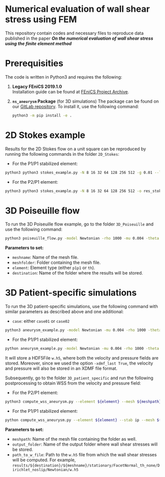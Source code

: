 #  Numerical evaluation of wall shear stress using FEM

This repository contain codes and necessary files to reproduce data published in the paper
**_On the numerical evaluation of wall shear stress using the finite element method_**

# Prerequisities

The code is written in Python3 and requires the following:

1. **Legacy FEniCS 2019.1.0**  
   Installation guide can be found at [FEniCS Project Archive](https://fenicsproject.org/download/archive/).

2. **`ns_aneurysm` Package** (for 3D simulations) 
   The package can be found on our [GitLab repository](https://gitlab.karlin.mff.cuni.cz/bio/aneurysm). To install it, use the following command:
   ```bash
   python3 -m pip install -e .
    ```

# 2D Stokes example

Results for the 2D Stokes flow on a unit square can be reproduced by running the following commands in the folder `2D_Stokes`:
- For the P1/P1 stabilized element:
```bash
python3 python3 stokes_example.py -N 8 16 32 64 128 256 512 -g 0.01 --lambda 10 -o res_stokes_p1p1/ --element p1p1
```
- For the P2/P1 element:
```bash
python3 python3 stokes_example.py -N 8 16 32 64 128 256 512 -o res_stokes_th/ --element th
```


# 3D Poiseuille flow

To run the 3D Poiseuille flow example, go to the folder `3D_Poiseuille` and use the following command:

```bash
python3 poiseuille_flow.py -model Newtonian -rho 1000 -mu 0.004 -theta 1.0 -unit_system SI -meshname ${meshname} -meshfolder ${meshfolder} -element ${element} -normal FacetNormal -basic_monitor -refsys_filename meshes/cylinder_refsys.dat -v_avg 0.5 -xdmf_last True -dest ${destination}
```

**Parameters to set:**

- `meshname`: Name of the mesh file.
- `meshfolder`: Folder containing the mesh file.
- `element`: Element type (either `p1p1` or `th`).
- `destination`: Name of the folder where the results will be stored.

# 3D Patient-specific simulations

To run the 3D patient-specific simulations, use the following command with similar parameters as described above and one additional:
- `case`: either `case01` or `case02`

```bash
python3 aneurysm_example.py -model Newtonian -mu 0.004 -rho 1000 -theta -1.0 -unit_system SI -meshname ${meshname} -meshfolder ${meshfolder} -element th -normal FacetNormal -stab none -basic_monitor -refsys_filename meshes/${case}_refsystems_SI.dat -profile stac -profile_analytical True -v-avg 0.5 -bcout_dir_do_nothing False -unit_system SI -xdmf_last True -dest ${destination}
```

- For the P1/P1 stabilized element:
```bash
python aneurysm_example.py -model Newtonian -mu 0.004 -rho 1000 -theta 1.0 -theta_in 1.0 -beta 100 -unit_system SI -meshname ${meshname} -meshfolder ${meshfolder} -element p1p1 -normal FacetNormal -stab ip -basic_monitor -refsys_filename meshes/${case}_refsystems_SI.dat -profile stac -profile_analytical True -v-avg 0.5 -bcout_dir_do_nothing False -unit_system SI -xdmf_last True -dest ${destination}
```

It will store a HDF5File `w.h5`, where both the velocity and pressure fields are stored. Moreover, since we used the option `-xdmf_last True`, the velocity and pressure will also be stored in an XDMF file format.

Subsequently, go to the folder `3D_patient_specific` and run the following postprocessing to obtain WSS from the velocity and pressure field:

- For the P2/P1 element:
```bash
python3 compute_wss_aneurysm.py --element ${element} --mesh ${meshpath} --case ${case} -o ${output_folder} --w-file ${path_to_w_file} --compute-differences --stationary
```

- For the P1/P1 stabilized element:
```bash
python compute_wss_aneurysm.py --element ${element} --stab ip --mesh ${meshpath} --case ${case} -o ${output_folder} --w-file ${path_to_w_file} --compute-differences --stationary --nitsche-noslip --beta 100
```

**Parameters to set:**

- `meshpath`: Name of the mesh file containing the folder as well.
- `output_folder`: Name of the output folder where wall shear stresses will be stored.
- `path_to_w_file`: Path to the `w.h5` file from which the wall shear stresses will be computed. For example, `results/${destination}/${meshname}/stationary/FacetNormal_th_none/Dirichlet_noslip/Newtonian/w.h5`
